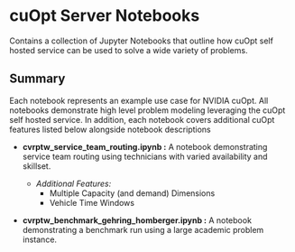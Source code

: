 # cuOpt Server Notebooks

Contains a collection of Jupyter Notebooks that outline how cuOpt self hosted service can be used to solve a wide variety of problems.

## Summary
Each notebook represents an example use case for NVIDIA cuOpt. All notebooks demonstrate high level problem modeling leveraging the cuOpt self hosted service.  In addition, each notebook covers additional cuOpt features listed below alongside notebook descriptions

- **cvrptw_service_team_routing.ipynb :** A notebook demonstrating service team routing using technicians with varied availability and skillset.
    - *Additional Features:*
        - Multiple Capacity (and demand) Dimensions
        - Vehicle Time Windows

- **cvrptw_benchmark_gehring_homberger.ipynb :** A notebook demonstrating a benchmark run using a large academic problem instance.
